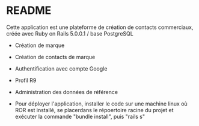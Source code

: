 # README

Cette application est une plateforme de création de contacts commerciaux, créée avec Ruby on Rails 5.0.0.1 / base PostgreSQL

* Création de marque

* Création de contacts de marque

* Authentification avec compte Google

* Profil R9

* Administration des données de référence

* Pour déployer l'application, installer le code sur une machine linux où ROR est installé, se placerdans le répoertoire racine du projet et exécuter la commande "bundle install", puis "rails s"
